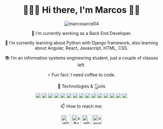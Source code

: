 <h1 align='center'>👨🏻‍💻 Hi there, I'm Marcos 🤙🏼 </h1>
<p align="center"> <img src="https://komarev.com/ghpvc/?username=marcosarce04" alt="marcosarce04" /> </p>

<p align="center">  🔭 I’m currently working as a Back End Developer.</p>

<p align="center">  🌱 I’m currently learning about Python with Django framework,  
also learning about Angular, React, Javascript, HTML, CSS. </p>

<p align="center">  📚 I’m an information systems engineering student, just a couple of classes left.</p>

<p align="center">  ⚡ Fun fact: I need coffee to code.</p>
<p align="center"><img src="https://media.giphy.com/media/10asTFilhbvOdW/source.gif" width="10%" height="10%" style="position:absolute" align='center' frameBorder="0"></img></p>

<p align="center"> 🔧 Technologies & Tools </p>
<p align="center">
<img src="https://img.shields.io/badge/OS-Linux-informational?style=flat&logo=linux&logoColor=white&color=2bbc8a"/>
<img src="https://img.shields.io/badge/Editor-IntelliJ-informational?style=flat&logo=intellij-idea&logoColor=white&color=2bbc8a"/>
<img src="https://img.shields.io/badge/Editor-VSCode-informational?style=flat&logo=Visual-Studio-Code&logoColor=white&color=2bbc8a"/>
<img src="https://img.shields.io/badge/Code-Java-informational?style=flat&logo=java&logoColor=white&color=2bbc8a"/>
<img src="https://img.shields.io/badge/Code-JavaScript-informational?style=flat&logo=javascript&logoColor=white&color=2bbc8a"/>
<img src="https://img.shields.io/badge/Code-HTML-informational?style=flat&logo=html5&logoColor=white&color=2bbc8a"/>
<img src="https://img.shields.io/badge/Code-CSS-informational?style=flat&logo=css3&logoColor=white&color=2bbc8a"/>
<img src="https://img.shields.io/badge/DB-Oracle-informational?style=flat&logo=oracle&logoColor=white&color=2bbc8a"/>
<img src="https://img.shields.io/badge/DB-MsSQL-informational?style=flat&logo=microsoft-sql-server&logoColor=white&color=2bbc8a"/>
<img src="https://img.shields.io/badge/Tools-Docker-informational?style=flat&logo=docker&logoColor=white&color=2bbc8a"/>
<img src="https://img.shields.io/badge/Tools-Postman-informational?style=flat&logo=postman&logoColor=white&color=2bbc8a"/>
<img src="https://img.shields.io/badge/Tools-Git-informational?style=flat&logo=git&logoColor=white&color=2bbc8a"/>
<img src="https://img.shields.io/badge/Tools-Maven-informational?style=flat&logo=apache-maven&logoColor=white&color=2bbc8a"/>
<img src="https://img.shields.io/badge/Tools-Gradle-informational?style=flat&logo=gradle&logoColor=white&color=2bbc8a"/>
<img src="https://img.shields.io/badge/Shell-Bash-informational?style=flat&logo=gnu-bash&logoColor=white&color=2bbc8a"/>
</p>

<p align="center">  📫 How to reach me:  
<p align="center"><a href="mailto:marcosarce04@gmail.com" target="blank"><img align="center" src="https://cdn.jsdelivr.net/npm/simple-icons@3.0.1/icons/gmail.svg" alt="whatsapp" height="30" width="30" /></a>
<a href="https://www.linkedin.com/in/marcos-arce/" target="blank"><img align="center" src="https://cdn.jsdelivr.net/npm/simple-icons@3.0.1/icons/linkedin.svg" alt="sftom" height="30" width="30" /></a>
<a href="https://api.whatsapp.com/send?phone=5493547634499&text=Hola!" target="blank"><img align="center" src="https://cdn.jsdelivr.net/npm/simple-icons@3.0.1/icons/whatsapp.svg" alt="whatsapp" height="30" width="30" /></a>
<a href="https://www.instagram.com/marcos.arce/" target="blank"><img align="center" src="https://cdn.jsdelivr.net/npm/simple-icons@3.0.1/icons/instagram.svg" alt="sergio.mendonca.pro" height="30" width="30" /></a></p>


<!--Other shields
![](https://img.shields.io/badge/Tools-Kubernetes-informational?style=flat&logo=kubernetes&logoColor=white&color=2bbc8a)
![](https://img.shields.io/badge/Code-Golang-informational?style=flat&logo=go&logoColor=white&color=2bbc8a)
![](https://img.shields.io/badge/Code-Make-informational?style=flat&logo=cmake&logoColor=white&color=2bbc8a)
![](https://img.shields.io/badge/Code-Vue-informational?style=flat&logo=vue.js&logoColor=white&color=2bbc8a)
--!>

